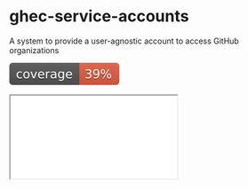 # ghec-service-accounts

A system to provide a user-agnostic account to access GitHub organizations

![coverage badge](./pytest-cov/coverage.svg)

<iframe src="./pytest-cov/index.html" />

